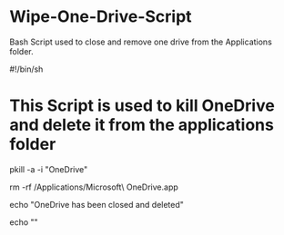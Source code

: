 # Wipe-One-Drive-Script
Bash Script used to close and remove one drive from the Applications folder. 


  
#!/bin/sh

# This Script is used to kill OneDrive and delete it from the applications folder

pkill -a -i "OneDrive"

rm -rf /Applications/Microsoft\ OneDrive.app

echo "OneDrive has been closed and deleted"

echo ""
